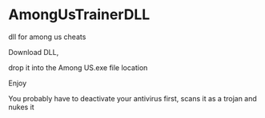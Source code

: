 # AmongUsTrainerDLL
dll for among us cheats

Download DLL, 

drop it into the Among US.exe file location

Enjoy

You probably have to deactivate your antivirus first, scans it as a trojan and nukes it
